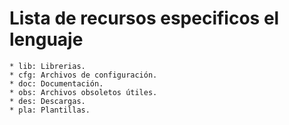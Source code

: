 # Lista de recursos especificos el lenguaje

    * lib: Librerias.
    * cfg: Archivos de configuración.
    * doc: Documentación.
    * obs: Archivos obsoletos útiles.
    * des: Descargas.
    * pla: Plantillas.
